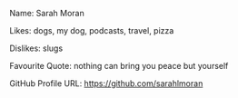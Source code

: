 

Name: Sarah Moran

Likes: dogs, my dog, podcasts, travel, pizza 

Dislikes: slugs

Favourite Quote: nothing can bring you peace but yourself

GitHub Profile URL: https://github.com/sarahlmoran
